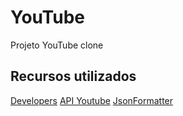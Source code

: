 # YouTube

Projeto YouTube clone

## Recursos utilizados

[Developers](https://console.developers.google.com/)
[API Youtube](https://developers.google.com/youtube/v3/)
[JsonFormatter](https://jsonformatter.curiousconcept.com/)


